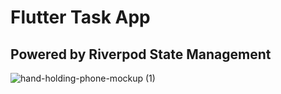 # Flutter Task App
## Powered by Riverpod State Management
![hand-holding-phone-mockup (1)](https://user-images.githubusercontent.com/87580734/217636351-cedb09e2-a05e-4242-9c09-c97bb147ada7.png)
